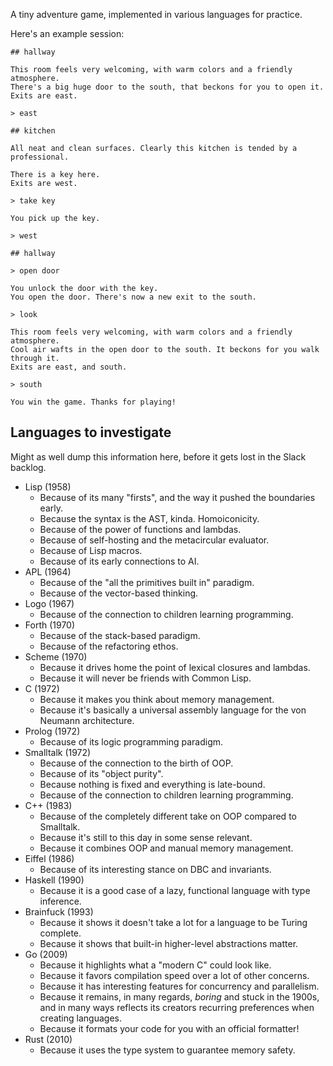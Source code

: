 A tiny adventure game, implemented in various languages for practice.

Here's an example session:

    ## hallway

    This room feels very welcoming, with warm colors and a friendly atmosphere.
    There's a big huge door to the south, that beckons for you to open it.
    Exits are east.

    > east

    ## kitchen

    All neat and clean surfaces. Clearly this kitchen is tended by a professional.

    There is a key here.
    Exits are west.

    > take key

    You pick up the key.

    > west

    ## hallway

    > open door

    You unlock the door with the key.
    You open the door. There's now a new exit to the south.

    > look

    This room feels very welcoming, with warm colors and a friendly atmosphere.
    Cool air wafts in the open door to the south. It beckons for you walk through it.
    Exits are east, and south.

    > south

    You win the game. Thanks for playing!

## Languages to investigate

Might as well dump this information here, before it gets lost in the Slack backlog.

* Lisp (1958)
    * Because of its many "firsts", and the way it pushed the boundaries early.
    * Because the syntax is the AST, kinda. Homoiconicity.
    * Because of the power of functions and lambdas.
    * Because of self-hosting and the metacircular evaluator.
    * Because of Lisp macros.
    * Because of its early connections to AI.
* APL (1964)
    * Because of the "all the primitives built in" paradigm.
    * Because of the vector-based thinking.
* Logo (1967)
    * Because of the connection to children learning programming.
* Forth (1970)
    * Because of the stack-based paradigm.
    * Because of the refactoring ethos.
* Scheme (1970)
    * Because it drives home the point of lexical closures and lambdas.
    * Because it will never be friends with Common Lisp.
* C (1972)
    * Because it makes you think about memory management.
    * Because it's basically a universal assembly language for the von Neumann architecture.
* Prolog (1972)
    * Because of its logic programming paradigm.
* Smalltalk (1972)
    * Because of the connection to the birth of OOP.
    * Because of its "object purity".
    * Because nothing is fixed and everything is late-bound.
    * Because of the connection to children learning programming.
* C++ (1983)
    * Because of the completely different take on OOP compared to Smalltalk.
    * Because it's still to this day in some sense relevant.
    * Because it combines OOP and manual memory management.
* Eiffel (1986)
    * Because of its interesting stance on DBC and invariants.
* Haskell (1990)
    * Because it is a good case of a lazy, functional language with type inference.
* Brainfuck (1993)
    * Because it shows it doesn't take a lot for a language to be Turing complete.
    * Because it shows that built-in higher-level abstractions matter.
* Go (2009)
    * Because it highlights what a "modern C" could look like.
    * Because it favors compilation speed over a lot of other concerns.
    * Because it has interesting features for concurrency and parallelism.
    * Because it remains, in many regards, *boring* and stuck in the 1900s, and in many ways reflects its creators recurring preferences when creating languages.
    * Because it formats your code for you with an official formatter!
* Rust (2010)
    * Because it uses the type system to guarantee memory safety.
